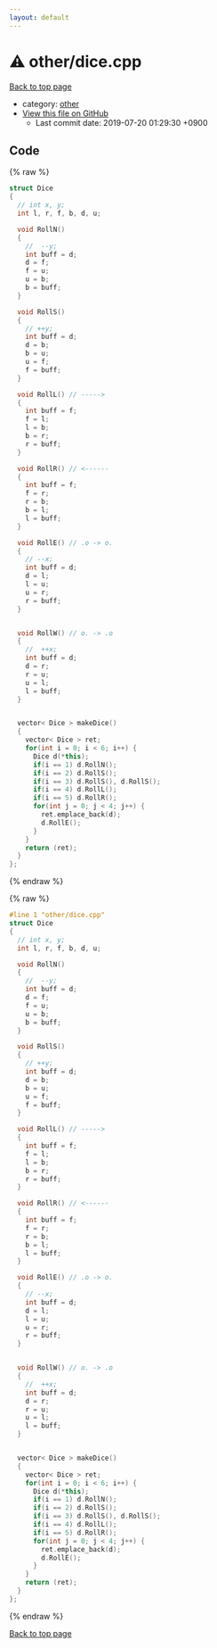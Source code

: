 ```yaml
---
layout: default
---
```


<!-- mathjax config similar to math.stackexchange -->
<script type="text/javascript" async
  src="https://cdnjs.cloudflare.com/ajax/libs/mathjax/2.7.5/MathJax.js?config=TeX-MML-AM_CHTML">
</script>
<script type="text/x-mathjax-config">
  MathJax.Hub.Config({
    TeX: { equationNumbers: { autoNumber: "AMS" }},
    tex2jax: {
      inlineMath: [ ['$','$'] ],
      processEscapes: true
    },
    "HTML-CSS": { matchFontHeight: false },
    displayAlign: "left",
    displayIndent: "2em"
  });
</script>

<script type="text/javascript" src="https://cdnjs.cloudflare.com/ajax/libs/jquery/3.4.1/jquery.min.js"></script>
<script src="https://cdn.jsdelivr.net/npm/jquery-balloon-js@1.1.2/jquery.balloon.min.js" integrity="sha256-ZEYs9VrgAeNuPvs15E39OsyOJaIkXEEt10fzxJ20+2I=" crossorigin="anonymous"></script>
<script type="text/javascript" src="../../assets/js/copy-button.js"></script>
<link rel="stylesheet" href="../../assets/css/copy-button.css" />


# :warning: other/dice.cpp

<a href="../../index.html">Back to top page</a>

* category: <a href="../../index.html#795f3202b17cb6bc3d4b771d8c6c9eaf">other</a>
* <a href="{{ site.github.repository_url }}/blob/master/other/dice.cpp">View this file on GitHub</a>
    - Last commit date: 2019-07-20 01:29:30 +0900




## Code

<a id="unbundled"></a>
{% raw %}
```cpp
struct Dice
{
  // int x, y;
  int l, r, f, b, d, u;

  void RollN()
  {
    //  --y;
    int buff = d;
    d = f;
    f = u;
    u = b;
    b = buff;
  }

  void RollS()
  {
    // ++y;
    int buff = d;
    d = b;
    b = u;
    u = f;
    f = buff;
  }

  void RollL() // ----->
  {
    int buff = f;
    f = l;
    l = b;
    b = r;
    r = buff;
  }

  void RollR() // <------
  {
    int buff = f;
    f = r;
    r = b;
    b = l;
    l = buff;
  }

  void RollE() // .o -> o.
  {
    // --x;
    int buff = d;
    d = l;
    l = u;
    u = r;
    r = buff;
  }


  void RollW() // o. -> .o
  {
    //  ++x;
    int buff = d;
    d = r;
    r = u;
    u = l;
    l = buff;
  }


  vector< Dice > makeDice()
  {
    vector< Dice > ret;
    for(int i = 0; i < 6; i++) {
      Dice d(*this);
      if(i == 1) d.RollN();
      if(i == 2) d.RollS();
      if(i == 3) d.RollS(), d.RollS();
      if(i == 4) d.RollL();
      if(i == 5) d.RollR();
      for(int j = 0; j < 4; j++) {
        ret.emplace_back(d);
        d.RollE();
      }
    }
    return (ret);
  }
};

```
{% endraw %}

<a id="bundled"></a>
{% raw %}
```cpp
#line 1 "other/dice.cpp"
struct Dice
{
  // int x, y;
  int l, r, f, b, d, u;

  void RollN()
  {
    //  --y;
    int buff = d;
    d = f;
    f = u;
    u = b;
    b = buff;
  }

  void RollS()
  {
    // ++y;
    int buff = d;
    d = b;
    b = u;
    u = f;
    f = buff;
  }

  void RollL() // ----->
  {
    int buff = f;
    f = l;
    l = b;
    b = r;
    r = buff;
  }

  void RollR() // <------
  {
    int buff = f;
    f = r;
    r = b;
    b = l;
    l = buff;
  }

  void RollE() // .o -> o.
  {
    // --x;
    int buff = d;
    d = l;
    l = u;
    u = r;
    r = buff;
  }


  void RollW() // o. -> .o
  {
    //  ++x;
    int buff = d;
    d = r;
    r = u;
    u = l;
    l = buff;
  }


  vector< Dice > makeDice()
  {
    vector< Dice > ret;
    for(int i = 0; i < 6; i++) {
      Dice d(*this);
      if(i == 1) d.RollN();
      if(i == 2) d.RollS();
      if(i == 3) d.RollS(), d.RollS();
      if(i == 4) d.RollL();
      if(i == 5) d.RollR();
      for(int j = 0; j < 4; j++) {
        ret.emplace_back(d);
        d.RollE();
      }
    }
    return (ret);
  }
};

```
{% endraw %}

<a href="../../index.html">Back to top page</a>

